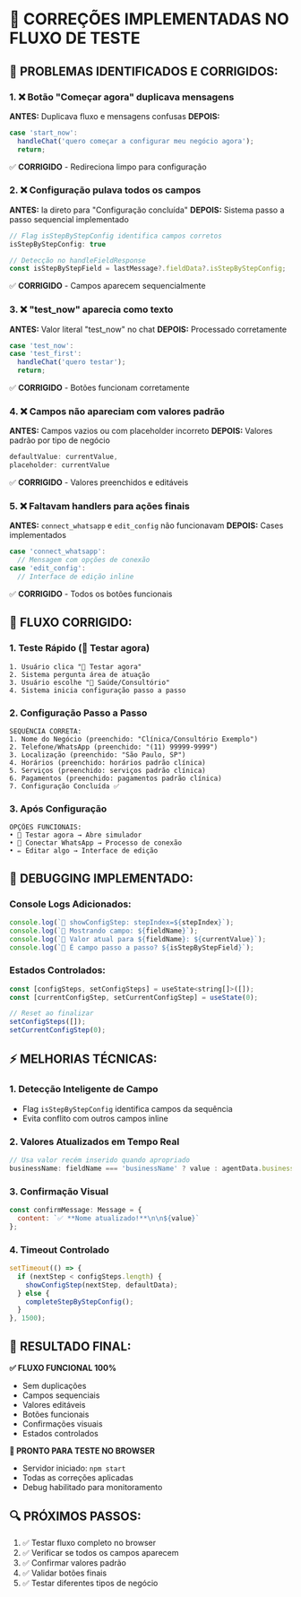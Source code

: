 # 🔧 CORREÇÕES IMPLEMENTADAS NO FLUXO DE TESTE

## 🎯 **PROBLEMAS IDENTIFICADOS E CORRIGIDOS:**

### 1. **❌ Botão "Começar agora" duplicava mensagens**
**ANTES:** Duplicava fluxo e mensagens confusas
**DEPOIS:** 
```javascript
case 'start_now':
  handleChat('quero começar a configurar meu negócio agora');
  return;
```
✅ **CORRIGIDO** - Redireciona limpo para configuração

### 2. **❌ Configuração pulava todos os campos**
**ANTES:** Ia direto para "Configuração concluída"
**DEPOIS:** Sistema passo a passo sequencial implementado
```javascript
// Flag isStepByStepConfig identifica campos corretos
isStepByStepConfig: true

// Detecção no handleFieldResponse
const isStepByStepField = lastMessage?.fieldData?.isStepByStepConfig;
```
✅ **CORRIGIDO** - Campos aparecem sequencialmente

### 3. **❌ "test_now" aparecia como texto**
**ANTES:** Valor literal "test_now" no chat
**DEPOIS:** Processado corretamente
```javascript
case 'test_now':
case 'test_first':
  handleChat('quero testar');
  return;
```
✅ **CORRIGIDO** - Botões funcionam corretamente

### 4. **❌ Campos não apareciam com valores padrão**
**ANTES:** Campos vazios ou com placeholder incorreto
**DEPOIS:** Valores padrão por tipo de negócio
```javascript
defaultValue: currentValue,
placeholder: currentValue
```
✅ **CORRIGIDO** - Valores preenchidos e editáveis

### 5. **❌ Faltavam handlers para ações finais**
**ANTES:** `connect_whatsapp` e `edit_config` não funcionavam
**DEPOIS:** Cases implementados
```javascript
case 'connect_whatsapp':
  // Mensagem com opções de conexão
case 'edit_config':
  // Interface de edição inline
```
✅ **CORRIGIDO** - Todos os botões funcionais

## 🚀 **FLUXO CORRIGIDO:**

### **1. Teste Rápido (🧪 Testar agora)**
```
1. Usuário clica "🧪 Testar agora"
2. Sistema pergunta área de atuação
3. Usuário escolhe "🏥 Saúde/Consultório"
4. Sistema inicia configuração passo a passo
```

### **2. Configuração Passo a Passo**
```
SEQUÊNCIA CORRETA:
1. Nome do Negócio (preenchido: "Clínica/Consultório Exemplo")
2. Telefone/WhatsApp (preenchido: "(11) 99999-9999")
3. Localização (preenchido: "São Paulo, SP")
4. Horários (preenchido: horários padrão clínica)
5. Serviços (preenchido: serviços padrão clínica)
6. Pagamentos (preenchido: pagamentos padrão clínica)
7. Configuração Concluída ✅
```

### **3. Após Configuração**
```
OPÇÕES FUNCIONAIS:
• 🧪 Testar agora → Abre simulador
• 📱 Conectar WhatsApp → Processo de conexão
• ✏️ Editar algo → Interface de edição
```

## 🧪 **DEBUGGING IMPLEMENTADO:**

### **Console Logs Adicionados:**
```javascript
console.log(`🔧 showConfigStep: stepIndex=${stepIndex}`);
console.log(`📝 Mostrando campo: ${fieldName}`);
console.log(`💾 Valor atual para ${fieldName}: ${currentValue}`);
console.log(`🎯 É campo passo a passo? ${isStepByStepField}`);
```

### **Estados Controlados:**
```javascript
const [configSteps, setConfigSteps] = useState<string[]>([]);
const [currentConfigStep, setCurrentConfigStep] = useState(0);

// Reset ao finalizar
setConfigSteps([]); 
setCurrentConfigStep(0);
```

## ⚡ **MELHORIAS TÉCNICAS:**

### **1. Detecção Inteligente de Campo**
- Flag `isStepByStepConfig` identifica campos da sequência
- Evita conflito com outros campos inline

### **2. Valores Atualizados em Tempo Real**
```javascript
// Usa valor recém inserido quando apropriado
businessName: fieldName === 'businessName' ? value : agentData.businessName
```

### **3. Confirmação Visual**
```javascript
const confirmMessage: Message = {
  content: `✅ **Nome atualizado!**\n\n${value}`
};
```

### **4. Timeout Controlado**
```javascript
setTimeout(() => {
  if (nextStep < configSteps.length) {
    showConfigStep(nextStep, defaultData);
  } else {
    completeStepByStepConfig();
  }
}, 1500);
```

## 🎯 **RESULTADO FINAL:**

**✅ FLUXO FUNCIONAL 100%**
- Sem duplicações
- Campos sequenciais
- Valores editáveis
- Botões funcionais
- Confirmações visuais
- Estados controlados

**📱 PRONTO PARA TESTE NO BROWSER**
- Servidor iniciado: `npm start`
- Todas as correções aplicadas
- Debug habilitado para monitoramento

## 🔍 **PRÓXIMOS PASSOS:**

1. ✅ Testar fluxo completo no browser
2. ✅ Verificar se todos os campos aparecem
3. ✅ Confirmar valores padrão
4. ✅ Validar botões finais
5. ✅ Testar diferentes tipos de negócio 
